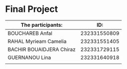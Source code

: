 ﻿# Final Project
 |The participants: | ID:|
|------------------|----------------|
|BOUCHAREB Anfal | 232331550809|
|RAHAL Myrieam Camelia|232331551405|
|BACHIR BOUAIDJERA Chiraz|232331729115|
|GUERNANOU Lina|232331640918|
|||
